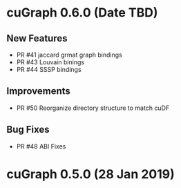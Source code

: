 
# cuGraph 0.6.0 (Date TBD)

## New Features

- PR #41 jaccard grmat graph bindings
- PR #43 Louvain binings
- PR #44 SSSP bindings

## Improvements

- PR #50 Reorganize directory structure to match cuDF

## Bug Fixes

- PR #48 ABI Fixes


# cuGraph 0.5.0 (28 Jan 2019)

